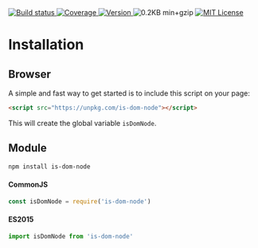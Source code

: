 <a href="https://travis-ci.org/jlmakes/is-dom-node">
	<img src="https://img.shields.io/travis/jlmakes/is-dom-node.svg" alt="Build status">
</a>
<a href="https://coveralls.io/github/jlmakes/is-dom-node">
	<img src="https://img.shields.io/coveralls/jlmakes/is-dom-node.svg" alt="Coverage">
</a>
<a href="https://www.npmjs.com/package/is-dom-node">
	<img src="https://img.shields.io/npm/v/is-dom-node.svg" alt="Version">
</a>
<img src="https://img.shields.io/badge/min+gzip-0.2KB-blue.svg" alt="0.2KB min+gzip">
<a href="https://github.com/jlmakes/is-dom-node/blob/master/LICENSE">
	<img src="https://img.shields.io/badge/license-MIT-1283c3.svg" alt="MIT License">
</a>

# Installation

## Browser

A simple and fast way to get started is to include this script on your page:

```html
<script src="https://unpkg.com/is-dom-node"></script>
```

This will create the global variable `isDomNode`.

## Module

```bash
npm install is-dom-node
```

#### CommonJS

```js
const isDomNode = require('is-dom-node')
```

#### ES2015

```js
import isDomNode from 'is-dom-node'
```
